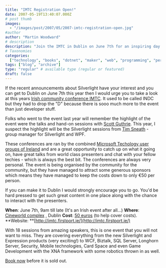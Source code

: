 ```yaml
---
title: "IMTC Registration Open!"
date: 2007-05-19T13:40:07.000Z
# post thumb
images:
  - "/images/post/2007/05/2007-imtc-registration-open.jpg"
#author
author: "Martin Woodward"
# description
description: "Join the IMTC in Dublin on June 7th for an inspiring day of hands-on sessions and talks, featuring Silverlight and tech experts."
# Taxonomies
categories:
  ["technology", "books", "dotnet", "maker", "web", "programming", "personal"]
tags: ["blog", "archive"]
type: "regular" # available type (regular or featured)
draft: false
---
```


If the recent announcements about Silverlight have your interest and you can get to Dublin on June 7th this year then I would urge you to take a look at this years [Irish community conference IMTC](http://imtc.firstport.ie/). It used to be called INDC but they had to drop the "D" because there is sooo much more to the event than just developer stuff.

Folks who went to the event last year will remember the highlight of the event were the talks and hand-on sessions with [Scott Guthrie](http://weblogs.asp.net/scottgu/). This year, I suspect the highlight will be the Silverlight sessions from [Tim Sneath](http://blogs.msdn.com/tims/default.aspx) - group manager for Silverlight and WPF.

These conferences are ran by the combined [Microsoft Techology user groups of Ireland](http://www.mtug.ie/) and are a great opportunity to catch up on what it going on, have great talks from world class presenters and chat with your fellow techies - which is always the best bit. The conferences are always very personal. The event is being organised by the community for the community, but they have managed to attract some generous sponsors which means they have managed to keep the costs down to only €50 per person.

If you can make it to Dublin I would strongly encourage you to go. You'd be hard pressed to get such great content in one place along with the chance to interact with the presenters.

**When**: June 7th, 9am till late (It's an Irish event after all...)
**Where**: [Cineworld complex](http://www.cineworld.ie/) , Dublin
**Cost**: [50 euros](http://imtc.firstport.ie/book.aspx) (to help cover costs).
**Website: **[http://imtc.firstport.ie/](http://imtc.firstport.ie/)

With 18 sessions from amazing speakers, this is one event that you will not want to miss. They are covering everything from the new Silverlight and Expression products (very exciting!) to WCF, Biztalk, SQL Server, Longhorn Server, Security, Mobile technologies, Card Space and even Game Development with the XNA framework with some robotics thrown in as well.

[Book now](http://imtc.firstport.ie/book.aspx) before it is sold out.
